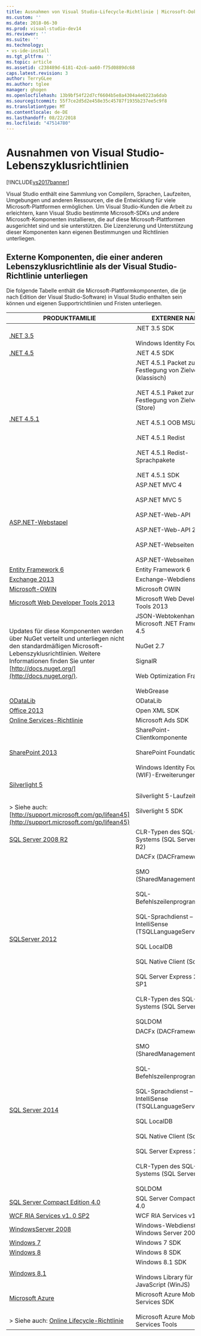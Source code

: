 ```yaml
---
title: Ausnahmen von Visual Studio-Lifecycle-Richtlinie | Microsoft-Dokumentation
ms.custom: ''
ms.date: 2018-06-30
ms.prod: visual-studio-dev14
ms.reviewer: ''
ms.suite: ''
ms.technology:
- vs-ide-install
ms.tgt_pltfrm: ''
ms.topic: article
ms.assetid: c238489d-6181-42c6-aa60-f75d0889dc68
caps.latest.revision: 3
author: TerryGLee
ms.author: tglee
manager: ghogen
ms.openlocfilehash: 13b9bf54f22d7cf6604b5e8a4304a4e0223a6dab
ms.sourcegitcommit: 55f7ce2d5d2e458e35c45787f1935b237ee5c9f8
ms.translationtype: MT
ms.contentlocale: de-DE
ms.lasthandoff: 08/22/2018
ms.locfileid: "47514780"
---
```

# <a name="visual-studio-lifecycle-policy-exceptions"></a>Ausnahmen von Visual Studio-Lebenszyklusrichtlinien
[!INCLUDE[vs2017banner](../includes/vs2017banner.md)]

Visual Studio enthält eine Sammlung von Compilern, Sprachen, Laufzeiten, Umgebungen und anderen Ressourcen, die die Entwicklung für viele Microsoft-Plattformen ermöglichen. Um Visual Studio-Kunden die Arbeit zu erleichtern, kann Visual Studio bestimmte Microsoft-SDKs und andere Microsoft-Komponenten installieren, die auf diese Microsoft-Plattformen ausgerichtet sind und sie unterstützen. Die Lizenzierung und Unterstützung dieser Komponenten kann eigenen Bestimmungen und Richtlinien unterliegen.  
  
## <a name="external-components-that-follow-a-lifecycle-policy-other-than-the-visual-studio-policy"></a>Externe Komponenten, die einer anderen Lebenszyklusrichtlinie als der Visual Studio-Richtlinie unterliegen  
 Die folgende Tabelle enthält die Microsoft-Plattformkomponenten, die (je nach Edition der Visual Studio-Software) in Visual Studio enthalten sein können und eigenen Supportrichtlinien und Fristen unterliegen.  
  
|PRODUKTFAMILIE|EXTERNER NAME|  
|--------------------|-------------------|  
|[.NET 3.5](http://support.microsoft.com/lifecycle/search/default.aspx?sort=PN&alpha=net%20framework%203.5&Filter=FilterNO)|.NET 3.5 SDK<br /><br /> Windows Identity Foundation|  
|[.NET 4.5](http://support.microsoft.com/lifecycle/search/default.aspx?sort=PN&alpha=net%20framework%204.5&Filter=FilterNO)|.NET 4.5 SDK|  
|[.NET 4.5.1](http://support.microsoft.com/lifecycle/search/default.aspx?sort=PN&alpha=.NET%20Framework%204.5.1&Filter=FilterNO)|.NET 4.5.1 Packet zur Festlegung von Zielversionen (klassisch)<br /><br /> .NET 4.5.1 Paket zur Festlegung von Zielversionen (Store)<br /><br /> .NET 4.5.1 OOB MSU<br /><br /> .NET 4.5.1 Redist<br /><br /> .NET 4.5.1 Redist-Sprachpakete<br /><br /> .NET 4.5.1 SDK|  
|[ASP.NET-Webstapel](http://go.microsoft.com/fwlink/?LinkId=328918)|ASP.NET MVC 4<br /><br /> ASP.NET MVC 5<br /><br /> ASP.NET-Web-API<br /><br /> ASP.NET-Web-API 2<br /><br /> ASP.NET-Webseiten 2<br /><br /> ASP.NET-Webseiten 3|  
|[Entity Framework 6](http://go.microsoft.com/fwlink/?LinkId=328950)|Entity Framework 6|  
|[Exchange 2013](http://go.microsoft.com/fwlink/?LinkId=328950)|Exchange-Webdienste|  
|[Microsoft-OWIN](http://go.microsoft.com/fwlink/?LinkId=328951)|Microsoft OWIN|  
|[Microsoft Web Developer Tools 2013](http://go.microsoft.com/fwlink/?LinkId=328952)|Microsoft Web Developer Tools 2013|  
|Updates für diese Komponenten werden über NuGet verteilt und unterliegen nicht den standardmäßigen Microsoft-Lebenszyklusrichtlinien.  Weitere Informationen finden Sie unter [http://docs.nuget.org/](http://docs.nuget.org/).|JSON-Webtokenhandler für Microsoft .NET Framework 4.5<br /><br /> NuGet 2.7<br /><br /> SignalR<br /><br /> Web Optimization Framework<br /><br /> WebGrease|  
|[ODataLib](http://go.microsoft.com/fwlink/?LinkId=328954)|ODataLib|  
|[Office 2013](http://support.microsoft.com/lifecycle/?p1=16674)|Open XML SDK|  
|[Online Services-Richtlinie](http://support.microsoft.com/gp/OSSLpolicy)|Microsoft Ads SDK|  
|[SharePoint 2013](http://support.microsoft.com/lifecycle/search/default.aspx?sort=PN&alpha=sharepoint%20server%202013&Filter=FilterNO)|SharePoint-Clientkomponente<br /><br /> SharePoint Foundation 2013<br /><br /> Windows Identity Foundation (WIF)-Erweiterungen|  
|[Silverlight 5](http://support.microsoft.com/lifecycle/?p1=16278)<br /><br /> <br />> Siehe auch: [http://support.microsoft.com/gp/lifean45](http://support.microsoft.com/gp/lifean45)|Silverlight 5-Laufzeit<br /><br /> Silverlight 5 SDK|  
|[SQL Server 2008 R2](http://support.microsoft.com/lifecycle/search/default.aspx?sort=PN&alpha=SQL%20Server%202008%20R2&Filter=FilterNO)|CLR-Typen des SQL-Systems (SQL Server 2008 R2)|  
|[SQLServer 2012](http://support.microsoft.com/lifecycle/search/default.aspx?sort=PN&alpha=SQL%20Server%202012&Filter=FilterNO)|DACFx (DACFramework)<br /><br /> SMO (SharedManagementObjects)<br /><br /> SQL-Befehlszeilenprogramme<br /><br /> SQL-Sprachdienst – IntelliSense (TSQLLanguageService)<br /><br /> SQL LocalDB<br /><br /> SQL Native Client (Sqlncli)<br /><br /> SQL Server Express 2012 SP1<br /><br /> CLR-Typen des SQL-Systems (SQL Server 2012)<br /><br /> SQLDOM|  
|[SQL Server 2014](https://support.microsoft.com/en-us/lifecycle/search?sort=PN&alpha=SQL%20Server%202014&Filter=FilterNO)|DACFx (DACFramework)<br /><br /> SMO (SharedManagementObjects)<br /><br /> SQL-Befehlszeilenprogramme<br /><br /> SQL-Sprachdienst – IntelliSense (TSQLLanguageService)<br /><br /> SQL LocalDB<br /><br /> SQL Native Client (Sqlncli)<br /><br /> SQL Server Express 2014<br /><br /> CLR-Typen des SQL-Systems (SQL Server 2014)<br /><br /> SQLDOM|  
|[SQL Server Compact Edition 4.0](http://support.microsoft.com/lifecycle/?p1=16106)|SQL Server Compact Edition 4.0|  
|[WCF RIA Services v1. 0 SP2](http://go.microsoft.com/fwlink/?LinkId=328955)|WCF RIA Services v1.0 SP2|  
|[WindowsServer 2008](http://support.microsoft.com/lifecycle/search/default.aspx?sort=PN&alpha=Windows%20Server%202008&Filter=FilterNO)|Windows-Webdienste für Windows Server 2008|  
|[Windows 7](http://support.microsoft.com/lifecycle/?c2=14019)|Windows 7 SDK|  
|[Windows 8](http://support.microsoft.com/lifecycle/?c2=16796)|Windows 8 SDK|  
|[Windows 8.1](http://support.microsoft.com/lifecycle/search/default.aspx?sort=PN&alpha=windows%208.1&Filter=FilterNO)|Windows 8.1 SDK<br /><br /> Windows Library für JavaScript (WinJS)|  
|[Microsoft Azure](http://support.microsoft.com/gp/azure-cloud-lifecycle-faq)<br /><br /> <br />> Siehe auch: [Online Lifecycle-Richtlinie](http://support.microsoft.com/gp/OSSLpolicy)|Microsoft Azure Mobile Services SDK<br /><br /> Microsoft Azure Mobile Services Tools|